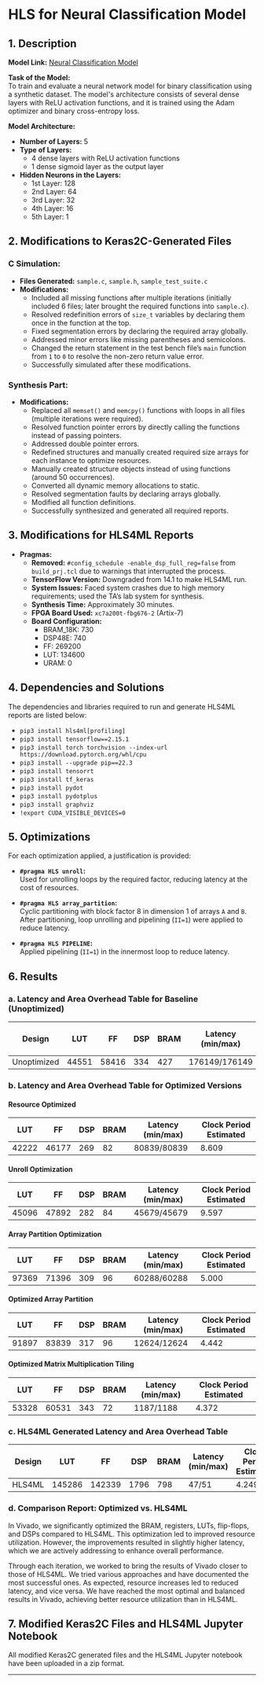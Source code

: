 # HLS for Neural Classification Model

## 1. Description

**Model Link:** [Neural Classification Model](https://drive.google.com/file/d/1gCzSk0O1OdZAo-VBt-kccDNIh_j1A0xZ/view?usp=drivesdk)

**Task of the Model:**  
To train and evaluate a neural network model for binary classification using a synthetic dataset. The model's architecture consists of several dense layers with ReLU activation functions, and it is trained using the Adam optimizer and binary cross-entropy loss.

**Model Architecture:**
- **Number of Layers:** 5
- **Type of Layers:** 
  - 4 dense layers with ReLU activation functions
  - 1 dense sigmoid layer as the output layer
- **Hidden Neurons in the Layers:**
  - 1st Layer: 128
  - 2nd Layer: 64
  - 3rd Layer: 32
  - 4th Layer: 16
  - 5th Layer: 1

## 2. Modifications to Keras2C-Generated Files

### C Simulation:
- **Files Generated:** `sample.c`, `sample.h`, `sample_test_suite.c`
- **Modifications:**
  - Included all missing functions after multiple iterations (initially included 6 files; later brought the required functions into `sample.c`).
  - Resolved redefinition errors of `size_t` variables by declaring them once in the function at the top.
  - Fixed segmentation errors by declaring the required array globally.
  - Addressed minor errors like missing parentheses and semicolons.
  - Changed the return statement in the test bench file’s `main` function from `1` to `0` to resolve the non-zero return value error.
  - Successfully simulated after these modifications.

### Synthesis Part:
- **Modifications:**
  - Replaced all `memset()` and `memcpy()` functions with loops in all files (multiple iterations were required).
  - Resolved function pointer errors by directly calling the functions instead of passing pointers.
  - Addressed double pointer errors.
  - Redefined structures and manually created required size arrays for each instance to optimize resources.
  - Manually created structure objects instead of using functions (around 50 occurrences).
  - Converted all dynamic memory allocations to static.
  - Resolved segmentation faults by declaring arrays globally.
  - Modified all function definitions.
  - Successfully synthesized and generated all required reports.

## 3. Modifications for HLS4ML Reports

- **Pragmas:**
  - **Removed:** `#config_schedule -enable_dsp_full_reg=false` from `build_prj.tcl` due to warnings that interrupted the process.
  - **TensorFlow Version:** Downgraded from 14.1 to make HLS4ML run.
  - **System Issues:** Faced system crashes due to high memory requirements; used the TA’s lab system for synthesis.
  - **Synthesis Time:** Approximately 30 minutes.
  - **FPGA Board Used:** `xc7a200t-fbg676-2` (Artix-7)
  - **Board Configuration:**
    - BRAM_18K: 730
    - DSP48E: 740
    - FF: 269200
    - LUT: 134600
    - URAM: 0

## 4. Dependencies and Solutions

The dependencies and libraries required to run and generate HLS4ML reports are listed below:

- `pip3 install hls4ml[profiling]`
- `pip3 install tensorflow==2.15.1`
- `pip3 install torch torchvision --index-url https://download.pytorch.org/whl/cpu`
- `pip3 install --upgrade pip==22.3`
- `pip3 install tensorrt`
- `pip3 install tf_keras`
- `pip3 install pydot`
- `pip3 install pydotplus`
- `pip3 install graphviz`
- `!export CUDA_VISIBLE_DEVICES=0`

## 5. Optimizations

For each optimization applied, a justification is provided:

- **`#pragma HLS unroll`:**  
  Used for unrolling loops by the required factor, reducing latency at the cost of resources.
  
- **`#pragma HLS array_partition`:**  
  Cyclic partitioning with block factor 8 in dimension 1 of arrays `A` and `B`. After partitioning, loop unrolling and pipelining (`II=1`) were applied to reduce latency.
  
- **`#pragma HLS PIPELINE`:**  
  Applied pipelining (`II=1`) in the innermost loop to reduce latency.

## 6. Results

### a. Latency and Area Overhead Table for Baseline (Unoptimized)

| Design          | LUT   | FF    | DSP | BRAM | Latency (min/max) | Clock Period Estimated |
|-----------------|-------|-------|-----|------|-------------------|------------------------|
| Unoptimized     | 44551 | 58416 | 334 | 427  | 176149/176149     | 4.348                  |

### b. Latency and Area Overhead Table for Optimized Versions

#### Resource Optimized
| LUT   | FF    | DSP | BRAM | Latency (min/max) | Clock Period Estimated |
|-------|-------|-----|------|-------------------|------------------------|
| 42222 | 46177 | 269 | 82   | 80839/80839       | 8.609                  |

#### Unroll Optimization
| LUT   | FF    | DSP | BRAM | Latency (min/max) | Clock Period Estimated |
|-------|-------|-----|------|-------------------|------------------------|
| 45096 | 47892 | 282 | 84   | 45679/45679       | 9.597                  |

#### Array Partition Optimization
| LUT    | FF    | DSP | BRAM | Latency (min/max) | Clock Period Estimated |
|--------|-------|-----|------|-------------------|------------------------|
| 97369  | 71396 | 309 | 96   | 60288/60288       | 5.000                  |

#### Optimized Array Partition
| LUT    | FF    | DSP | BRAM | Latency (min/max) | Clock Period Estimated |
|--------|-------|-----|------|-------------------|------------------------|
| 91897  | 83839 | 317 | 96   | 12624/12624       | 4.442                  |

#### Optimized Matrix Multiplication Tiling
| LUT    | FF    | DSP | BRAM | Latency (min/max) | Clock Period Estimated |
|--------|-------|-----|------|-------------------|------------------------|
| 53328  | 60531 | 343 | 72   | 1187/1188         | 4.372                  |

### c. HLS4ML Generated Latency and Area Overhead Table

| Design | LUT    | FF     | DSP  | BRAM | Latency (min/max) | Clock Period Estimated |
|--------|--------|--------|------|------|-------------------|------------------------|
| HLS4ML | 145286 | 142339 | 1796 | 798  | 47/51             | 4.249                  |

### d. Comparison Report: Optimized vs. HLS4ML

In Vivado, we significantly optimized the BRAM, registers, LUTs, flip-flops, and DSPs compared to HLS4ML. This optimization led to improved resource utilization. However, the improvements resulted in slightly higher latency, which we are actively addressing to enhance overall performance.

Through each iteration, we worked to bring the results of Vivado closer to those of HLS4ML. We tried various approaches and have documented the most successful ones. As expected, resource increases led to reduced latency, and vice versa. We have reached the most optimal and balanced results in Vivado, achieving better resource utilization than in HLS4ML.

## 7. Modified Keras2C Files and HLS4ML Jupyter Notebook

All modified Keras2C generated files and the HLS4ML Jupyter notebook have been uploaded in a zip format.

---
